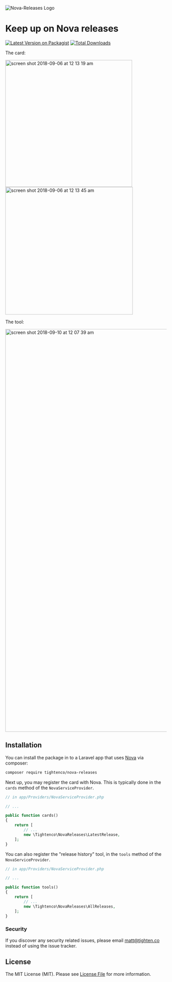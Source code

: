 ![Nova-Releases Logo](https://raw.githubusercontent.com/tightenco/nova-releases/master/nova-releases-banner.png)

# Keep up on Nova releases

[![Latest Version on Packagist](https://img.shields.io/packagist/v/tightenco/nova-releases.svg?style=flat-square)](https://packagist.org/packages/tightenco/nova-releases)
[![Total Downloads](https://img.shields.io/packagist/dt/tightenco/nova-releases.svg?style=flat-square)](https://packagist.org/packages/tightenco/nova-releases)

The card:

<img width="396" alt="screen shot 2018-09-06 at 12 13 19 am" src="https://user-images.githubusercontent.com/151829/45134868-a18fb680-b16a-11e8-98c4-f5583c6009da.png">
<img width="398" alt="screen shot 2018-09-06 at 12 13 45 am" src="https://user-images.githubusercontent.com/151829/45134870-a18fb680-b16a-11e8-8192-4e08ce1f0524.png">

The tool:

<img width="1256" alt="screen shot 2018-09-10 at 12 07 39 am" src="https://user-images.githubusercontent.com/151829/45276011-e62e9100-b48d-11e8-8217-481f999f9521.png">


## Installation

You can install the package in to a Laravel app that uses [Nova](https://nova.laravel.com) via composer:

```bash
composer require tightenco/nova-releases
```

Next up, you may register the card with Nova. This is typically done in the `cards` method of the `NovaServiceProvider`.

```php
// in app/Providers/NovaServiceProvider.php

// ...

public function cards()
{
    return [
        // ...
        new \Tightenco\NovaReleases\LatestRelease,
    ];
}
```

You can also register the "release history" tool, in the `tools` method of the `NovaServiceProvider`.

```php
// in app/Providers/NovaServiceProvider.php

// ...

public function tools()
{
    return [
        // ...
        new \Tightenco\NovaReleases\AllReleases,
    ];
}
```

### Security

If you discover any security related issues, please email matt@tighten.co instead of using the issue tracker.

## License

The MIT License (MIT). Please see [License File](LICENSE.md) for more information.


